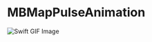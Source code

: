 # MBMapPulseAnimation



![Swift GIF Image](https://media.giphy.com/media/3ohzdMiQ4PxjyZSIOk/giphy.gif)
